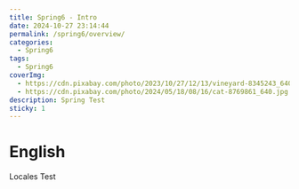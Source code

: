 ```yaml
---
title: Spring6 - Intro
date: 2024-10-27 23:14:44
permalink: /spring6/overview/
categories:
  - Spring6
tags:
  - Spring6
coverImg:
  - https://cdn.pixabay.com/photo/2023/10/27/12/13/vineyard-8345243_640.jpg
  - https://cdn.pixabay.com/photo/2024/05/18/08/16/cat-8769861_640.jpg
description: Spring Test
sticky: 1
---
```


# English

Locales Test